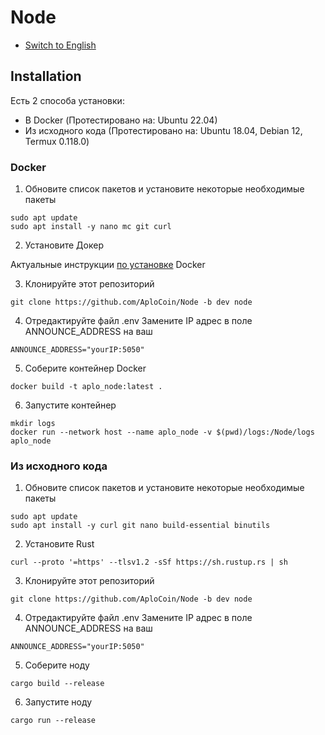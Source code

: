# Node
*  [Switch to English](https://github.com/AploCoin/Node/blob/dev/README.md)
## Installation
Есть 2 способа установки: 
- В Docker (Протестировано на: Ubuntu 22.04)
- Из исходного кода (Протестировано на: Ubuntu 18.04, Debian 12, Termux 0.118.0) 

### Docker
1. Обновите список пакетов и установите некоторые необходимые пакеты
```
sudo apt update
sudo apt install -y nano mc git curl
```
2. Установите Докер

Актуальные инструкции [по установке](https://docs.docker.com/engine/install/ubuntu/) Docker

3. Клонируйте этот репозиторий

```
git clone https://github.com/AploCoin/Node -b dev node
```
4. Отредактируйте файл .env   Замените IP адрес в поле ANNOUNCE_ADDRESS на ваш
```
ANNOUNCE_ADDRESS="yourIP:5050"
```
5. Соберите контейнер Docker
```
docker build -t aplo_node:latest .
```
6. Запустите контейнер
```
mkdir logs
docker run --network host --name aplo_node -v $(pwd)/logs:/Node/logs aplo_node
```

### Из исходного кода
1. Обновите список пакетов и установите некоторые необходимые пакеты
```
sudo apt update
sudo apt install -y curl git nano build-essential binutils
```
2. Установите Rust
```
curl --proto '=https' --tlsv1.2 -sSf https://sh.rustup.rs | sh
```
3. Клонируйте этот репозиторий

```
git clone https://github.com/AploCoin/Node -b dev node
```
4. Отредактируйте файл .env   Замените IP адрес в поле ANNOUNCE_ADDRESS на ваш
```
ANNOUNCE_ADDRESS="yourIP:5050"
```
5. Соберите ноду
```
cargo build --release
```
6. Запустите ноду
```
cargo run --release
```
